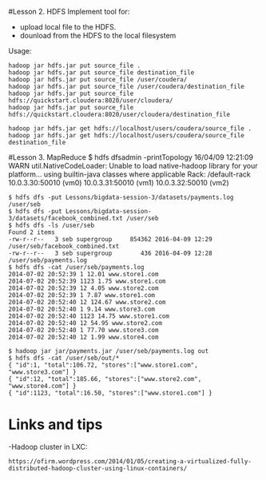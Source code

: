 #Lesson 2. HDFS
Implement tool for:
- upload local file to the HDFS.
- dounload from the HDFS to the local filesystem

Usage:

	hadoop jar hdfs.jar put source_file .
	hadoop jar hdfs.jar put source_file destination_file
	hadoop jar hdfs.jar put source_file /user/coudera/
	hadoop jar hdfs.jar put source_file /user/coudera/destination_file
	hadoop jar hdfs.jar put source_file hdfs://quickstart.cloudera:8020/user/cloudera/
	hadoop jar hdfs.jar put source_file hdfs://quickstart.cloudera:8020/user/cloudera/destination_file

	hadoop jar hdfs.jar get hdfs://localhost/users/coudera/source_file .
	hadoop jar hdfs.jar get hdfs://localhost/users/coudera/source_file destination_file

#Lesson 3. MapReduce
	$ hdfs dfsadmin -printTopology
	16/04/09 12:21:09 WARN util.NativeCodeLoader: Unable to load native-hadoop library for your platform... using builtin-java classes where applicable
	Rack: /default-rack
	   10.0.3.30:50010 (vm0)
	   10.0.3.31:50010 (vm1)
	   10.0.3.32:50010 (vm2)

	$ hdfs dfs -put Lessons/bigdata-session-3/datasets/payments.log /user/seb
	$ hdfs dfs -put Lessons/bigdata-session-3/datasets/facebook_combined.txt /user/seb
	$ hdfs dfs -ls /user/seb
	Found 2 items
	-rw-r--r--   3 seb supergroup     854362 2016-04-09 12:29 /user/seb/facebook_combined.txt
	-rw-r--r--   3 seb supergroup        436 2016-04-09 12:28 /user/seb/payments.log
	$ hdfs dfs -cat /user/seb/payments.log
	2014-07-02 20:52:39 1 12.01 www.store1.com
	2014-07-02 20:52:39 1123 1.75 www.store1.com
	2014-07-02 20:52:39 12 4.05 www.store2.com
	2014-07-02 20:52:39 1 7.87 www.store1.com
	2014-07-02 20:52:40 12 124.67 www.store2.com
	2014-07-02 20:52:40 1 9.14 www.store3.com
	2014-07-02 20:52:40 1123 14.75 www.store1.com
	2014-07-02 20:52:40 12 54.95 www.store2.com
	2014-07-02 20:52:40 1 77.70 www.store3.com
	2014-07-02 20:52:40 12 1.99 www.store4.com

    $ hadoop jar jar/payments.jar /user/seb/payments.log out
    $ hdfs dfs -cat /user/seb/out/*
    { "id":1, "total":106.72, "stores":["www.store1.com", "www.store3.com"] }
    { "id":12, "total":185.66, "stores":["www.store2.com", "www.store4.com"] }
    { "id":1123, "total":16.50, "stores":["www.store1.com"] }

# Links and tips

-Hadoop cluster in LXC:

	https://ofirm.wordpress.com/2014/01/05/creating-a-virtualized-fully-distributed-hadoop-cluster-using-linux-containers/
	





